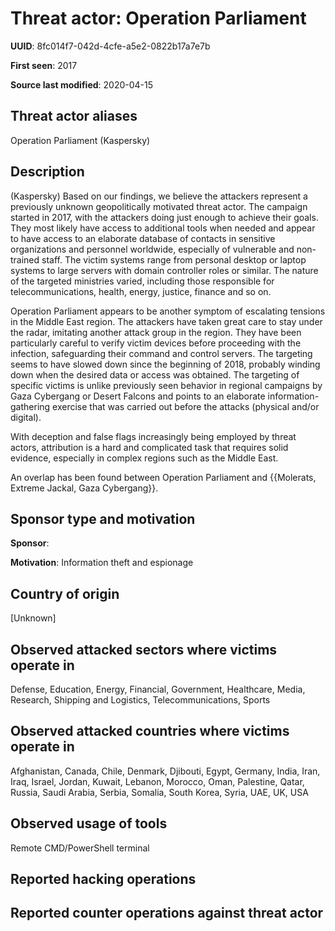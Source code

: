 # Threat actor: Operation Parliament

**UUID**: 8fc014f7-042d-4cfe-a5e2-0822b17a7e7b

**First seen**: 2017

**Source last modified**: 2020-04-15

## Threat actor aliases

Operation Parliament (Kaspersky)

## Description

(Kaspersky) Based on our findings, we believe the attackers represent a previously unknown geopolitically motivated threat actor. The campaign started in 2017, with the attackers doing just enough to achieve their goals. They most likely have access to additional tools when needed and appear to have access to an elaborate database of contacts in sensitive organizations and personnel worldwide, especially of vulnerable and non-trained staff. The victim systems range from personal desktop or laptop systems to large servers with domain controller roles or similar. The nature of the targeted ministries varied, including those responsible for telecommunications, health, energy, justice, finance and so on.

Operation Parliament appears to be another symptom of escalating tensions in the Middle East region. The attackers have taken great care to stay under the radar, imitating another attack group in the region. They have been particularly careful to verify victim devices before proceeding with the infection, safeguarding their command and control servers. The targeting seems to have slowed down since the beginning of 2018, probably winding down when the desired data or access was obtained. The targeting of specific victims is unlike previously seen behavior in regional campaigns by Gaza Cybergang or Desert Falcons and points to an elaborate information-gathering exercise that was carried out before the attacks (physical and/or digital).

With deception and false flags increasingly being employed by threat actors, attribution is a hard and complicated task that requires solid evidence, especially in complex regions such as the Middle East.

An overlap has been found between Operation Parliament and {{Molerats, Extreme Jackal, Gaza Cybergang}}.

## Sponsor type and motivation

**Sponsor**: 

**Motivation**: Information theft and espionage


## Country of origin

[Unknown]

## Observed attacked sectors where victims operate in

Defense, Education, Energy, Financial, Government, Healthcare, Media, Research, Shipping and Logistics, Telecommunications, Sports

## Observed attacked countries where victims operate in

Afghanistan, Canada, Chile, Denmark, Djibouti, Egypt, Germany, India, Iran, Iraq, Israel, Jordan, Kuwait, Lebanon, Morocco, Oman, Palestine, Qatar, Russia, Saudi Arabia, Serbia, Somalia, South Korea, Syria, UAE, UK, USA

## Observed usage of tools

Remote CMD/PowerShell terminal

## Reported hacking operations



## Reported counter operations against threat actor





